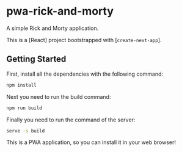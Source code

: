 # pwa-rick-and-morty
A simple Rick and Morty application.

This is a [React] project bootstrapped with [`create-next-app`].

## Getting Started

First, install all the dependencies with the following command:

```bash
npm install
```
Next you need to run the build command:

```bash
npm run build
```

Finally you need to run the command of the server:

```bash
serve -s build
```

This is a PWA application, so you can install it in your web browser!
